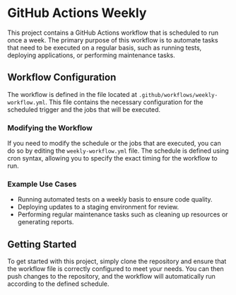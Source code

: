 # GitHub Actions Weekly

This project contains a GitHub Actions workflow that is scheduled to run once a week. The primary purpose of this workflow is to automate tasks that need to be executed on a regular basis, such as running tests, deploying applications, or performing maintenance tasks.

## Workflow Configuration

The workflow is defined in the file located at `.github/workflows/weekly-workflow.yml`. This file contains the necessary configuration for the scheduled trigger and the jobs that will be executed.

### Modifying the Workflow

If you need to modify the schedule or the jobs that are executed, you can do so by editing the `weekly-workflow.yml` file. The schedule is defined using cron syntax, allowing you to specify the exact timing for the workflow to run.

### Example Use Cases

- Running automated tests on a weekly basis to ensure code quality.
- Deploying updates to a staging environment for review.
- Performing regular maintenance tasks such as cleaning up resources or generating reports.

## Getting Started

To get started with this project, simply clone the repository and ensure that the workflow file is correctly configured to meet your needs. You can then push changes to the repository, and the workflow will automatically run according to the defined schedule.